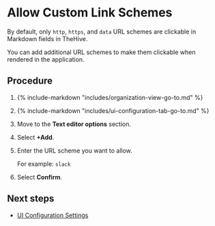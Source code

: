 # Allow Custom Link Schemes

<!-- md:version 5.5.11 --> <!-- md:permission `manageConfig` -->

By default, only `http`, `https`, and `data` URL schemes are clickable in Markdown fields in TheHive.

You can add additional URL schemes to make them clickable when rendered in the application.

<h2>Procedure</h2>

1. {% include-markdown "includes/organization-view-go-to.md" %}

2. {% include-markdown "includes/ui-configuration-tab-go-to.md" %}

3. Move to the **Text editor options** section.

4. Select **+Add**.

5. Enter the URL scheme you want to allow.

    For example: `slack`

6. Select **Confirm**.

<h2>Next steps</h2>

* [UI Configuration Settings](ui-configuration-settings.md)